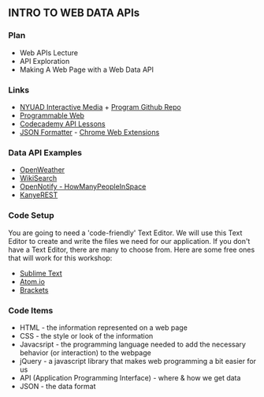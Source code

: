 INTRO TO WEB DATA APIs
----------------------

### Plan
* Web APIs Lecture
* API Exploration
* Making A Web Page with a Web Data API  

### Links
* [NYUAD Interactive Media](http://nyuad.im/) + [Program Github Repo](https://github.com/nyuad-im)
* [Programmable Web](https://www.programmableweb.com/)
* [Codecademy API Lessons](https://www.codecademy.com/apis)
* [JSON Formatter](https://chrome.google.com/webstore/detail/json-formatter/bcjindcccaagfpapjjmafapmmgkkhgoa?hl=en) - [Chrome Web Extensions](https://chrome.google.com/webstore/category/extensions)

### Data API Examples
* [OpenWeather](http://openweathermap.org/current)
* [WikiSearch](https://en.wikipedia.org/w/api.php?action=opensearch&format=json&search=nyuad)
* [OpenNotify - HowManyPeopleInSpace](http://open-notify.org/Open-Notify-API/People-In-Space/)
* [KanyeREST](http://www.kanyerest.xyz)

### Code Setup
You are going to need a 'code-friendly' Text Editor. We will use this Text Editor to create and write the files we need for our application. If you don't have a Text Editor, there are many to choose from. Here are some free ones that will work for this workshop:
* [Sublime Text](http://www.sublimetext.com/2)
* [Atom.io](https://atom.io/)
* [Brackets](http://brackets.io)

### Code Items 
  * HTML - the information represented on a web page
  * CSS - the style or look of the information
  * Javacsript - the programming language needed to add the necessary behavior (or interaction) to the webpage
  * jQuery - a javascript library that makes web programming a bit easier for us
  * API (Application Programming Interface) - where & how we get data
  * JSON - the data format